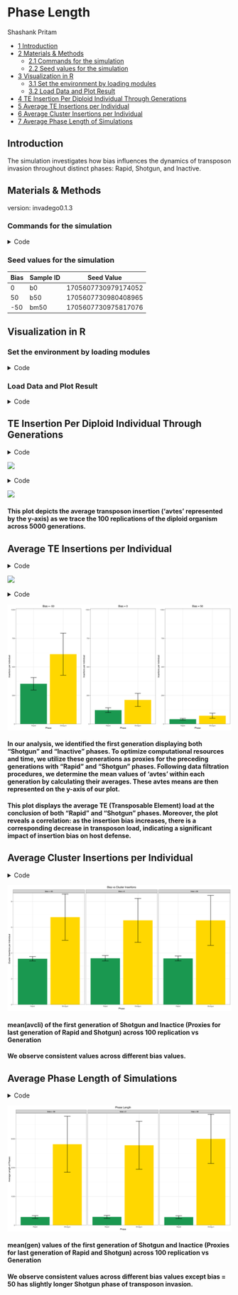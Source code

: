 # Phase Length
Shashank Pritam

- [<span class="toc-section-number">1</span>
  Introduction](#introduction)
- [<span class="toc-section-number">2</span> Materials &
  Methods](#materials--methods)
  - [<span class="toc-section-number">2.1</span> Commands for the
    simulation](#commands-for-the-simulation)
  - [<span class="toc-section-number">2.2</span> Seed values for the
    simulation](#seed-values-for-the-simulation)
- [<span class="toc-section-number">3</span> Visualization in
  R](#visualization-in-r)
  - [<span class="toc-section-number">3.1</span> Set the environment by
    loading modules](#set-the-environment-by-loading-modules)
  - [<span class="toc-section-number">3.2</span> Load Data and Plot
    Result](#load-data-and-plot-result)
- [<span class="toc-section-number">4</span> TE Insertion Per Diploid
  Individual Through
  Generations](#te-insertion-per-diploid-individual-through-generations)
- [<span class="toc-section-number">5</span> Average TE Insertions per
  Individual](#average-te-insertions-per-individual)
- [<span class="toc-section-number">6</span> Average Cluster Insertions
  per Individual](#average-cluster-insertions-per-individual)
- [<span class="toc-section-number">7</span> Average Phase Length of
  Simulations](#average-phase-length-of-simulations)

## Introduction

The simulation investigates how bias influences the dynamics of
transposon invasion throughout distinct phases: Rapid, Shotgun, and
Inactive.

## Materials & Methods

version: invadego0.1.3

### Commands for the simulation

<details class="code-fold">
<summary>Code</summary>

``` bash
#!/bin/bash
tool="./main"
N=1000
gen=5000
genome="mb:10,10,10,10,10"
cluster="kb:300,300,300,300,300"
rr="4,4,4,4,4"
rep=100
u=0.1
steps=10
folder="phase_len"

for i in -5 0 5; do
  multiplier=$(( i * 10 ))

  if [ $i -lt 0 ]; then
    sampleid="bm${multiplier#-}"
  else
    sampleid="b${multiplier}"
  fi

  basepop="10($multiplier)"
  output_file="$folder/$(date +%Y_%m_%d)_simulation_0_${sampleid}"

  command="$tool --N $N --gen $gen --genome $genome --cluster $cluster --rr $rr --rep $rep --u $u --basepop \"$basepop\" --steps $steps --sampleid $sampleid > $output_file"
  echo "Running command: $command"
  eval "$command" &
done
```

</details>

### Seed values for the simulation

| Bias | Sample ID | Seed Value          |
|------|-----------|---------------------|
| 0    | b0        | 1705607730979174052 |
| 50   | b50       | 1705607730980408965 |
| -50  | bm50      | 1705607730975817076 |

## Visualization in R

### Set the environment by loading modules

<details class="code-fold">
<summary>Code</summary>

``` r
library(tidyverse)
library(ggplot2)
library(dplyr)
library(ggpubr)
library(gridExtra) 
theme_set(theme_bw())
```

</details>

### Load Data and Plot Result

<details class="code-fold">
<summary>Code</summary>

``` r
# Load necessary libraries
p <- c("#1a9850", "#ffd700", "#d73027")

# Set the path of the combined file
combined_file_path <- "Simulation-Results_Files/simulation_storm/phase_len/Phase_Length_Simulation"

# Read the data
df <- read.table(combined_file_path, fill = TRUE, sep = "\t", header = TRUE)

# Rename columns
names(df) <- c("rep", "gen", "popstat", "spacer_1", "fwte", "avw", "min_w", "avtes",
               "avpopfreq","fixed", "spacer_2", "phase", "fwcli", "avcli", "fixcli", "spacer_3", "avbias", "3tot", "3cluster", "spacer_4", "sampleid")

# Convert 'phase' and 'sampleid' to factors with specified levels
df$phase <- factor(df$phase, levels = c("rapi", "shot", "inac"))
df$sampleid <- factor(df$sampleid, levels = c("b0", "b50", "bm50"))
```

</details>

## TE Insertion Per Diploid Individual Through Generations

<details class="code-fold">
<summary>Code</summary>

``` r
g_min <- min(df$avtes, na.rm = TRUE)
g_max <- 1500

plot_diploid <- function(data, title) {
  ggplot(data, aes(x = gen, y = avtes, group = rep, color = phase)) +
    geom_line(alpha = 1, linewidth = 0.7) +
    xlab("Generation") +
    ylab("TE insertions per diploid individual") +
    ggtitle(title) +
    scale_colour_manual(values = p) +
    ylim(g_min, g_max) +  # Normalize y-axis
    theme(
      legend.position = "bottom",
      plot.title = element_text(hjust = 0.5),
      panel.grid.major = element_line(colour = "gray90"),
      panel.grid.minor = element_line(colour = "gray95"),
      strip.background = element_rect(fill = "lightgrey"),
      strip.text = element_text(face = "bold"),
      axis.text.x = element_text(margin = margin(t = 5))  # Increase x-axis margin
    )
}

g1 <- plot_diploid(subset(df, sampleid == "bm50"), "Bias = -50")
g2 <- plot_diploid(subset(df, sampleid == "b0"), "Bias = 0")
g3 <- plot_diploid(subset(df, sampleid == "b50"), "Bias = 50")

combined_plot <- grid.arrange(g1, g2, g3, nrow = 1, widths = c(1, 1, 1))
```

</details>

![](PhaseLength_files/figure-commonmark/unnamed-chunk-4-1.png)

<details class="code-fold">
<summary>Code</summary>

``` r
ggsave((filename = "images/TE_Insertion_Per_Diploid_Individual_Through_Generations.jpg"), plot = combined_plot, width = 16, height = 9, dpi = 600)
```

</details>

![](images/TE_Insertion_Per_Diploid_Individual_Through_Generations.jpg)

#### This plot depicts the average transposon insertion (‘avtes’ represented by the y-axis) as we trace the 100 replications of the diploid organism across 5000 generations.

## Average TE Insertions per Individual

<details class="code-fold">
<summary>Code</summary>

``` r
# Divide in shot and inact phases
df1 <- subset(df, phase %in% c("shot", "inac"))
df2 <- data.frame()

# New dataframe with only the first shotgun & the first inactive phase of each replicate
repcheck <- 1
x <- 1
y <- 1
while (x < nrow(df1)) {
  if (repcheck != df1[x, 1]) {
    y <- 1
  }
  if (y == 1) {
    if (df1[x, 12] == "shot") {
      df2 <- rbind(df2, df1[x,])
      y <- 2
      repcheck <- df1[x, 1]
    }
  }
  if (y == 2) {
    if (df1[x, 12] == "inac") {
      df2 <- rbind(df2, df1[x,])
      y <- 1
    }
  }
  x <- x + 1
}


# Summary statistics
df2 <- select(df2, -c(22))

df_count <- df2 %>%
  dplyr::count(sampleid, phase)
df_summary <- df2 %>%
  dplyr::group_by(sampleid, phase) %>%
  dplyr::summarize(av_fwcli = mean(fwcli), sd_fwcli = sd(fwcli),
                   av_cli = mean(avcli), sd_cli = sd(avcli), cv_cli_percent = sd(avcli) / mean(avcli),
                   av_tes = mean(avtes), sd_tes = sd(avtes), cv_tes_percent = sd(avtes) / mean(avtes),
                   length_previous_phase = mean(gen), sd_length_previous_phase = sd(gen)
                   )


df_summary <- cbind(df_count$n, df_summary)
colnames(df_summary)[1] <- "n"


# CI 95%: z* sd/sqrt(population)
df_summary$ci_fwcli <- qt(0.975, df = df_summary$n - 1) * (df_summary$sd_fwcli / sqrt(df_summary$n))
df_summary$ci_cli <- qt(0.975, df = df_summary$n - 1) * (df_summary$sd_cli / sqrt(df_summary$n))
df_summary$ci_tes <- qt(0.975, df = df_summary$n - 1) * (df_summary$sd_tes / sqrt(df_summary$n))


# Average TE insertions per individual in both phases
plot_diploid <- function(data, title, min_val, max_val) {
  ggplot(data, aes(x = phase, y = av_tes, fill = phase)) +
    geom_bar(stat = "identity") +
    geom_errorbar(aes(x = phase, ymin = av_tes - sd_tes, ymax = av_tes + sd_tes), width = 0.2, colour = "black", alpha = 0.9, size = 0.8) +
    xlab("Phase") +
    ylab("Insertions per individual") +
    scale_x_discrete(labels = c("Rapid", "Shotgun")) +  # Custom x-axis labels
    theme(legend.position = "none",
          plot.title = element_text(hjust = 0.5),
          panel.grid.major = element_line(colour = "gray90"),
          panel.grid.minor = element_line(colour = "gray95"),
          strip.background = element_rect(fill = "lightgrey"),
          strip.text = element_text(face = "bold")) +
    ggtitle(title) +
    scale_y_continuous(limits = c(0, 1000), expand = expansion(mult = c(0, 0.01))) +
    scale_fill_manual(values = c("#1a9850", "#ffd700"))
}


p1 <- plot_diploid(subset(df_summary, sampleid == "bm50"), "Bias = -50")
p2 <- plot_diploid(subset(df_summary, sampleid == "b0"), "Bias = 0")
p3 <- plot_diploid(subset(df_summary, sampleid == "b50"), "Bias = 50")


combined_p_plot <- grid.arrange(p1, p2, p3, nrow = 1, widths = c(1, 1, 1))
```

</details>

![](PhaseLength_files/figure-commonmark/unnamed-chunk-5-1.png)

<details class="code-fold">
<summary>Code</summary>

``` r
ggsave((filename = "images/Average_TE_insertions_per_individual.jpg"), plot = combined_p_plot, width = 16, height = 9, dpi = 600)
```

</details>

![](images/Average_TE_insertions_per_individual.jpg)

#### In our analysis, we identified the first generation displaying both “Shotgun” and “Inactive” phases. To optimize computational resources and time, we utilize these generations as proxies for the preceding generations with “Rapid” and “Shotgun” phases. Following data filtration procedures, we determine the mean values of ‘avtes’ within each generation by calculating their averages. These avtes means are then represented on the y-axis of our plot.

#### This plot displays the average TE (Transposable Element) load at the conclusion of both “Rapid” and “Shotgun” phases. Moreover, the plot reveals a correlation: as the insertion bias increases, there is a corresponding decrease in transposon load, indicating a significant impact of insertion bias on host defense.

## Average Cluster Insertions per Individual

<details class="code-fold">
<summary>Code</summary>

``` r
g_avcli_min <- 0
g_avcli_max <- 8
df_summary$sampleid <- factor(df_summary$sampleid, levels = c("bm50", "b0", "b50"))

g_avcli <- ggplot(df_summary, aes(x = phase, y = av_cli, fill = phase)) +
  geom_bar(stat = "identity") +
  geom_errorbar(aes(x = phase, ymin = av_cli - sd_cli, ymax = av_cli + sd_cli), width = 0.2, colour = "black", alpha = 0.9, size = 0.8) +
  ylab("Cluster Insertions per Individual") +
  xlab("Phase") +
  scale_x_discrete(labels = c("Rapid", "Shotgun")) +  # Custom x-axis labels
  ylim(g_avcli_min, g_avcli_max) +  # Normalize y-axis
  theme(legend.position = "none",
        plot.title = element_text(hjust = 0.5),
        panel.grid.major = element_line(colour = "gray90"),
        panel.grid.minor = element_line(colour = "gray95"),
        strip.background = element_rect(fill = "lightgrey"),
        strip.text = element_text(face = "bold")) +
  ggtitle("Bias vs Cluster Insertions") +
  scale_y_continuous(expand = expansion(mult = c(0, 0.01))) +
  scale_fill_manual(values = c("#1a9850", "#ffd700")) + 
  facet_wrap(~sampleid, labeller = labeller(sampleid =
                                             c("bm50" = "bias = -50",
                                              "b0" = "bias = 0",
                                               "b50" = "bias = 50"
                                               
)))


ggsave((filename = "images/Average_Cluster_Insertions_per_Individual.jpg"), plot = g_avcli, width = 16, height = 9, dpi = 600)
```

</details>

![](images/Average_Cluster_Insertions_per_Individual.jpg)

#### mean(avcli) of the first generation of Shotgun and Inactice (Proxies for last generation of Rapid and Shotgun) across 100 replication vs Generation

#### We observe consistent values across different bias values.

## Average Phase Length of Simulations

<details class="code-fold">
<summary>Code</summary>

``` r
g_len <- ggplot(df_summary, aes(x = phase, y = length_previous_phase, fill = phase)) +
  geom_bar(stat = "identity") +
  ylab("Average Length of Phases") +
  xlab("Phase") +
  scale_x_discrete(labels = c("Rapid", "Shotgun")) +  # Custom x-axis labels
  geom_errorbar(aes(x = phase, ymin = length_previous_phase - sd_length_previous_phase, ymax = length_previous_phase + sd_length_previous_phase), 
                width = 0.2, colour = "black", alpha = 0.9, size = 0.8) +
  theme(legend.position = "none",
        plot.title = element_text(hjust = 0.5),
        panel.grid.major = element_line(colour = "gray90"),
        panel.grid.minor = element_line(colour = "gray95"),
        strip.background = element_rect(fill = "lightgrey"),
        strip.text = element_text(face = "bold")) +
  ggtitle("Phase Length") +
  scale_y_continuous(expand = expansion(mult = c(0, 0.01))) +
  scale_fill_manual(values = c("#1a9850", "#ffd700")) + 
  facet_wrap(~sampleid, labeller = labeller(sampleid =
                                             c("bm50" = "bias = -50",
                                              "b0" = "bias = 0",
                                               "b50" = "bias = 50"
                                               
)))


ggsave((filename = "images/Phase_Length.jpg"), plot = g_len, width = 16, height = 9, dpi = 600)
```

</details>

![](images/Phase_Length.jpg)

#### mean(gen) values of the first generation of Shotgun and Inactice (Proxies for last generation of Rapid and Shotgun) across 100 replication vs Generation

#### We observe consistent values across different bias values except bias = 50 has slightly longer Shotgun phase of transposon invasion.
